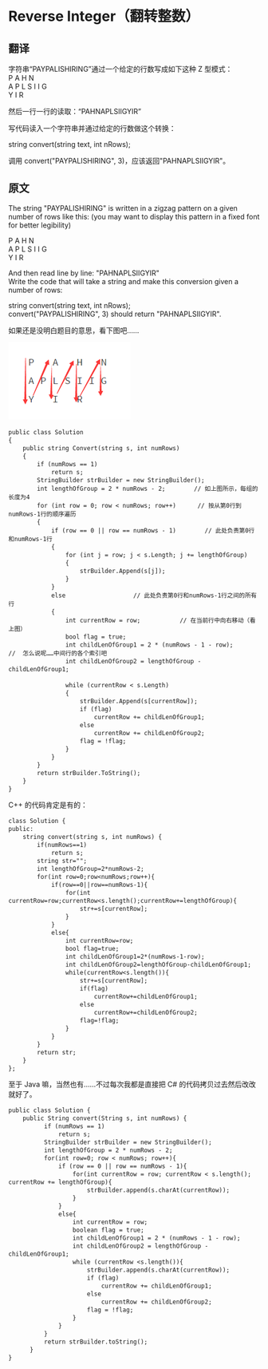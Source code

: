 # Reverse Integer（翻转整数）

## 翻译 
字符串“PAYPALISHIRING”通过一个给定的行数写成如下这种 Z 型模式：  
P   A   H   N  
A P L S I I G  
Y   I   R  

然后一行一行的读取：“PAHNAPLSIIGYIR”

写代码读入一个字符串并通过给定的行数做这个转换：

string convert(string text, int nRows);

调用 convert("PAYPALISHIRING", 3)，应该返回"PAHNAPLSIIGYIR"。

## 原文
The string "PAYPALISHIRING" is written in a zigzag pattern on a given number of rows like this: (you may want to display this pattern in a fixed font for better legibility)
  
P   A   H   N  
A P L S I I G  
Y   I   R  

And then read line by line: "PAHNAPLSIIGYIR"  
Write the code that will take a string and make this conversion given a number of rows:

string convert(string text, int nRows);  
convert("PAYPALISHIRING", 3) should return "PAHNAPLSIIGYIR".

如果还是没明白题目的意思，看下图吧……

![](images/1.png)

```
public class Solution
{
    public string Convert(string s, int numRows)
    {
        if (numRows == 1)
            return s;
        StringBuilder strBuilder = new StringBuilder();
        int lengthOfGroup = 2 * numRows - 2;        // 如上图所示，每组的长度为4     
        for (int row = 0; row < numRows; row++)      // 按从第0行到numRows-1行的顺序遍历  
        {
            if (row == 0 || row == numRows - 1)        // 此处负责第0行和numRows-1行
            {
                for (int j = row; j < s.Length; j += lengthOfGroup)
                {
                    strBuilder.Append(s[j]);
                }
            }
            else                   // 此处负责第0行和numRows-1行之间的所有行
            {
                int currentRow = row;           // 在当前行中向右移动（看上图）
                bool flag = true;
                int childLenOfGroup1 = 2 * (numRows - 1 - row);                //  怎么说呢……中间行的各个索引吧
                int childLenOfGroup2 = lengthOfGroup - childLenOfGroup1;

                while (currentRow < s.Length)
                {
                    strBuilder.Append(s[currentRow]);
                    if (flag)
                        currentRow += childLenOfGroup1;
                    else
                        currentRow += childLenOfGroup2;
                    flag = !flag;
                }
            }
        }
        return strBuilder.ToString();
    }
}
```

C++ 的代码肯定是有的：

```
class Solution {
public:
    string convert(string s, int numRows) {      
        if(numRows==1)
            return s;
        string str="";
        int lengthOfGroup=2*numRows-2;
        for(int row=0;row<numRows;row++){
            if(row==0||row==numRows-1){
                for(int currentRow=row;currentRow<s.length();currentRow+=lengthOfGroup){
                    str+=s[currentRow];
                }
            }
            else{
                int currentRow=row;
                bool flag=true;
                int childLenOfGroup1=2*(numRows-1-row);
                int childLenOfGroup2=lengthOfGroup-childLenOfGroup1;
                while(currentRow<s.length()){
                    str+=s[currentRow];
                    if(flag)
                        currentRow+=childLenOfGroup1;
                    else
                        currentRow+=childLenOfGroup2;
                    flag=!flag;
                }
            }
        }
        return str;   
    }
};
```

至于 Java 嘛，当然也有……不过每次我都是直接把 C# 的代码拷贝过去然后改改就好了。

```
public class Solution {
    public String convert(String s, int numRows) {
          if (numRows == 1)
              return s;
          StringBuilder strBuilder = new StringBuilder();
          int lengthOfGroup = 2 * numRows - 2;       
          for(int row=0; row < numRows; row++){
              if (row == 0 || row == numRows - 1){
                  for(int currentRow = row; currentRow < s.length(); currentRow += lengthOfGroup){
                      strBuilder.append(s.charAt(currentRow));
                  }
              }
              else{
                  int currentRow = row;        
                  boolean flag = true;
                  int childLenOfGroup1 = 2 * (numRows - 1 - row);           
                  int childLenOfGroup2 = lengthOfGroup - childLenOfGroup1;
                  while (currentRow <s.length()){
                      strBuilder.append(s.charAt(currentRow));
                      if (flag)
                          currentRow += childLenOfGroup1;
                      else
                          currentRow += childLenOfGroup2;
                      flag = !flag;
                  }
              }
          }
          return strBuilder.toString();
      }
}
```